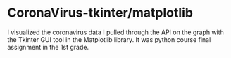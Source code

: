 # CoronaVirus-tkinter/matplotlib

I visualized the coronavirus data I pulled through the API on the graph with the Tkinter GUI tool in the Matplotlib library.
It was python course final assignment in the 1st grade.
